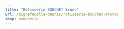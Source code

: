 ```yaml
---
title: "Rôtisserie BOUCHET Bruno"
url: /aigrefeuille-daunis/rotisserie-bouchet-bruno/
shop: boucherie
---
```

